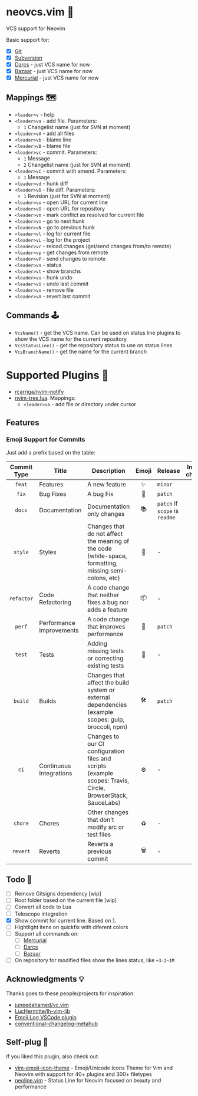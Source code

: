 # neovcs.vim 🌱

VCS support for Neovim

Basic support for:

- [x] [Git](https://git-scm.com)
- [x] [Subversion](https://subversion.apache.org)
- [x] [Darcs](http://darcs.net) - just VCS name for now
- [x] [Bazaar](https://bazaar.canonical.com) - just VCS name for now
- [x] [Mercurial](https://www.mercurial-scm.org) - just VCS name for now

## Mappings 🗺

- `<leader>v` - help
- `<leader>va` - add file. Parameters:
    - `1` Changelist name (just for SVN at moment)
- `<leader>vA` - add all files
- `<leader>vb` - blame line
- `<leader>vB` - blame file
- `<leader>vc` - commit. Parameters:
    - `1` Message 
    - `2` Changelist name (just for SVN at moment)
- `<leader>vC` - commit with amend. Parameters:
    - `1` Message 
- `<leader>vd` - hunk diff
- `<leader>vD` - file diff. Parameters:
    - `1` Revision (just for SVN at moment)
- `<leader>vo` - open URL for current line
- `<leader>vO` - open URL for repository
- `<leader>vm` - mark conflict as resolved for current file
- `<leader>vn` - go to next hunk
- `<leader>vN` - go to previous hunk
- `<leader>vl` - log for current file
- `<leader>vL` - log for the project
- `<leader>vr` - reload changes (get/send changes from/to remote)
- `<leader>vp` - get changes from remote
- `<leader>vP` - send changes to remote
- `<leader>vs` - status
- `<leader>vt` - show branchs
- `<leader>vu` - hunk undo
- `<leader>vU` - undo last commit
- `<leader>vx` - remove file
- `<leader>vX` - revert last commit

## Commands 🕹

- `VcsName()` - get the VCS name. Can be used on status line plugins to show
    the VCS name for the current repository
- `VcsStatusLine()` - get the repository status to use on status lines
- `VcsBranchName()` - get the name for the current branch

# Supported Plugins 🧩

- [rcarriga/nvim-notify](https://github.com/rcarriga/nvim-notify)
- [nvim-tree.lua](https://github.com/kyazdani42/nvim-tree.lua). Mappings:
  - `<leader>va` - add file or directory under cursor

## Features

### Emoji Support for Commits

Just add a prefix based on the table:

| Commit Type | Title                    | Description                                                                                                 | Emoji | Release                        | Include in changelog |
|:-----------:|--------------------------|-------------------------------------------------------------------------------------------------------------|:-----:|--------------------------------|:--------------------:|
|   `feat`    | Features                 | A new feature                                                                                               |   ✨   | `minor`                        |        `wip`        |
|    `fix`    | Bug Fixes                | A bug Fix                                                                                                   |  🐛   | `patch`                        |        `wip`        |
|   `docs`    | Documentation            | Documentation only changes                                                                                  |  📚   | `patch` if `scope` is `readme` |        `wip`        |
|   `style`   | Styles                   | Changes that do not affect the meaning of the code (white-space, formatting, missing semi-colons, etc)      |  💎   | -                              |        `wip`        |
| `refactor`  | Code Refactoring         | A code change that neither fixes a bug nor adds a feature                                                   |  📦   | -                              |        `wip`        |
|   `perf`    | Performance Improvements | A code change that improves performance                                                                     |  🚀   | `patch`                        |        `wip`        |
|   `test`    | Tests                    | Adding missing tests or correcting existing tests                                                           |  🚨   | -                              |        `wip`        |
|   `build`   | Builds                   | Changes that affect the build system or external dependencies (example scopes: gulp, broccoli, npm)         |  🛠   | `patch`                        |        `wip`        |
|    `ci`     | Continuous Integrations  | Changes to our CI configuration files and scripts (example scopes: Travis, Circle, BrowserStack, SauceLabs) |  ⚙️   | -                              |        `wip`        |
|   `chore`   | Chores                   | Other changes that don't modify src or test files                                                           |  ♻️   | -                              |        `wip`        |
|  `revert`   | Reverts                  | Reverts a previous commit                                                                                   |  🗑   | -                              |        `wip`        |

## Todo 🚧

- [ ] Remove Gitsigns dependency [wip]
- [ ] Root folder based on the current file [wip]
- [ ] Convert all code to Lua
- [ ] Telescope integration
- [x] Show commit for current line. Based on [1](https://www.reddit.com/r/vim/comments/i50pce/how_to_show_commit_that_introduced_current_line/).
- [ ] Hightlight itens on quickfix with diferent colors
- [ ] Support all commands on:
  - [ ] [Mercurial](https://www.mercurial-scm.org)
  - [ ] [Darcs](http://darcs.net)
  - [ ] [Bazaar](https://bazaar.canonical.com)
- [ ] On repository for modified files show the lines status, like `+3-2~1M`

## Acknowledgments 💡

Thanks goes to these people/projects for inspiration:

- [juneedahamed/vc.vim](https://github.com/juneedahamed/vc.vim)
- [LucHermitte/lh-vim-lib](https://github.com/LucHermitte/lh-vim-lib)
- [Emoji Log VSCode plugin](https://marketplace.visualstudio.com/items?itemName=ahmadawais.emoji-log-vscode)
- [conventional-changelog-metahub](https://github.com/pvdlg/conventional-changelog-metahub)

## Self-plug 🔌

If you liked this plugin, also check out:

- [vim-emoji-icon-theme](https://github.com/adelarsq/vim-emoji-icon-theme) - Emoji/Unicode Icons Theme for Vim and Neovim with support for 40+ plugins and 300+ filetypes
- [neoline.vim](https://github.com/adelarsq/neoline.vim) - Status Line for Neovim focused on beauty and performance

